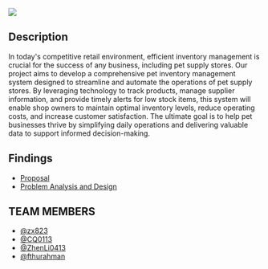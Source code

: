 ![](https://github.com/jjn7702/SECJ1023-PT2/blob/main/Submission/sec08_23242/Group%2010/Images/739mp35j.png)
## Description
In today's competitive retail environment, efficient inventory management is crucial for the success of any business, including pet supply stores. Our project aims to develop a comprehensive pet inventory management system designed to streamline and automate the operations of pet supply stores. By leveraging technology to track products, manage supplier information, and provide timely alerts for low stock items, this system will enable shop owners to maintain optimal inventory levels, reduce operating costs, and increase customer satisfaction. The ultimate goal is to help pet businesses thrive by simplifying daily operations and delivering valuable data to support informed decision-making.
## Findings
- [Proposal](https://github.com/jjn7702/SECJ1023-PT2/tree/main/Submission/sec08_23242/Group%2010/Proposal)
- [Problem Analysis and Design](https://github.com/jjn7702/SECJ1023-PT2/tree/main/Submission/sec08_23242/Group%2010/Problem%20Analysis%20and%20Design)
## TEAM MEMBERS
- [@zx823](https://github.com/zx823/zx823)
- [@CQ0113](https://github.com/CQ0113)
- [@ZhenLi0413](https://github.com/ZhenLi0413/ZhenLi0413)
- [@fthurahman](https://github.com/fthurahman)
